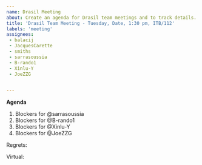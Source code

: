 ```yaml
---
name: Drasil Meeting
about: Create an agenda for Drasil team meetings and to track details.
title: 'Drasil Team Meeting - Tuesday, Date, 1:30 pm, ITB/112'
labels: 'meeting'
assignees: 
 - balacij
 - JacquesCarette
 - smiths
 - sarrasoussia
 - B-rando1
 - Xinlu-Y
 - JoeZZG
 

---
```


**Agenda**

1. Blockers for @sarrasoussia
2. Blockers for @B-rando1 
3. Blockers for @Xinlu-Y 
4. Blockers for @JoeZZG 

Regrets:

Virtual: